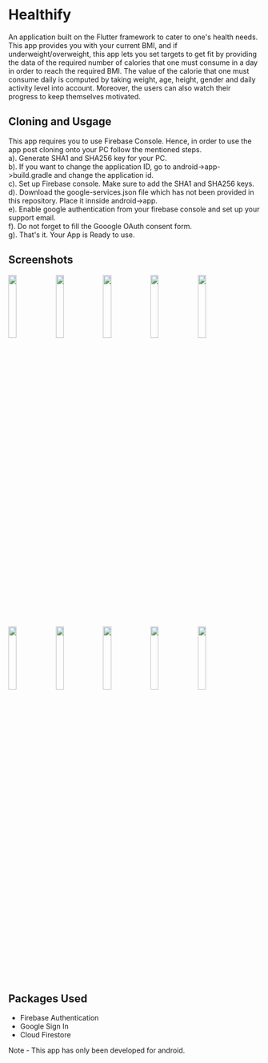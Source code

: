 # Healthify

An application built on the Flutter framework to cater to one's health needs. This app provides you with your current BMI, and if underweight/overweight, this app lets you set targets to get fit by providing the data of the required number of calories that one must consume in a day in order to reach the required BMI. The value of the calorie that one must consume daily is computed by taking weight, age, height, gender and daily activity level into account. Moreover, the users can also watch their progress to keep themselves motivated.

## Cloning and Usgage
This app requires you to use Firebase Console. Hence, in order to use the app post cloning onto your PC follow the mentioned steps.<br/>
a). Generate SHA1 and SHA256 key for your PC.<br/>
b). If you want to change the application ID, go to android->app->build.gradle and change the application id.<br/>
c). Set up Firebase console. Make sure to add the SHA1 and SHA256 keys.<br/>
d). Download the google-services.json file which has not been provided in this repository. Place it innside android->app.<br/>
e). Enable google authentication from your firebase console and set up your support email.<br/>
f). Do not forget to fill the Gooogle OAuth consent form.<br/>
g). That's it. Your App is Ready to use.<br/>

## Screenshots
<img src="https://user-images.githubusercontent.com/59926553/89010082-8cf2d380-d32b-11ea-845f-3a17e54ea59b.JPG" width="18%"></img> <img src="https://user-images.githubusercontent.com/59926553/89010087-8e240080-d32b-11ea-8aa3-48fb1d0b2242.JPG" width="18%"></img> <img src="https://user-images.githubusercontent.com/59926553/89010090-8ebc9700-d32b-11ea-8d57-17c25b31aa83.JPG" width="18%"></img> <img src="https://user-images.githubusercontent.com/59926553/89010094-90865a80-d32b-11ea-9e9d-0c580be9d7bb.JPG" width="18%"></img> <img src="https://user-images.githubusercontent.com/59926553/89010111-9845ff00-d32b-11ea-9393-27a676cfebd5.JPG" width="18%"></img> <img src="https://user-images.githubusercontent.com/59926553/89010116-9a0fc280-d32b-11ea-9fa5-7629baf702ec.JPG" width="18%"></img> <img src="https://user-images.githubusercontent.com/59926553/89010128-9e3be000-d32b-11ea-8c69-38881eb4a697.JPG" width="18%"></img> <img src="https://user-images.githubusercontent.com/59926553/89010139-a3992a80-d32b-11ea-85c6-42faee39327d.JPG" width="18%"></img> <img src="https://user-images.githubusercontent.com/59926553/89010149-a7c54800-d32b-11ea-9e4d-ac464d752379.JPG" width="18%"></img> <img src="https://user-images.githubusercontent.com/59926553/89010156-aac03880-d32b-11ea-8bc0-ddb42322f8e6.JPG" width="18%"></img> 

## Packages Used
 - Firebase Authentication
 - Google Sign In
 - Cloud Firestore


Note - This app has only been developed for android.
